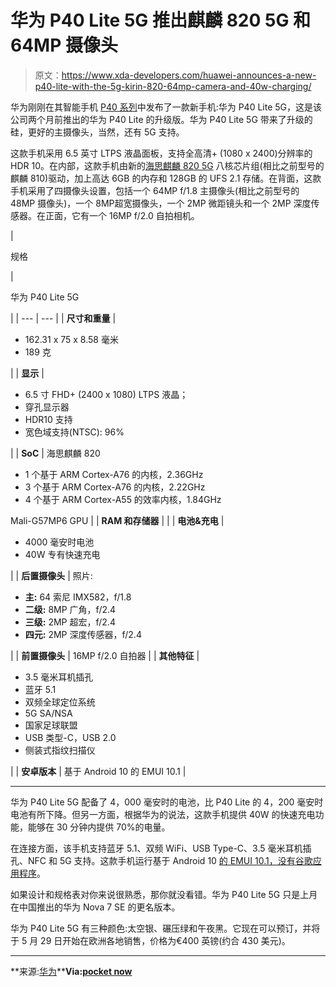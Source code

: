 # 华为 P40 Lite 5G 推出麒麟 820 5G 和 64MP 摄像头

> 原文：<https://www.xda-developers.com/huawei-announces-a-new-p40-lite-with-the-5g-kirin-820-64mp-camera-and-40w-charging/>

华为刚刚在其智能手机 [P40 系列](https://www.xda-developers.com/huawei-p40-pro-specifications-features-pricing-availability/)中发布了一款新手机:华为 P40 Lite 5G，这是该公司两个月前推出的华为 P40 Lite 的升级版。华为 P40 Lite 5G 带来了升级的硅，更好的主摄像头，当然，还有 5G 支持。

这款手机采用 6.5 英寸 LTPS 液晶面板，支持全高清+ (1080 x 2400)分辨率的 HDR 10。在内部，这款手机由新的[海思麒麟 820 5G](https://www.xda-developers.com/huawei-launches-hisilicon-kirin-820-5g-chipset/) 八核芯片组(相比之前型号的麒麟 810)驱动，加上高达 6GB 的内存和 128GB 的 UFS‌ 2.1 存储。在背面，这款手机采用了四摄像头设置，包括一个 64MP‌ f/1.8 主摄像头(相比之前型号的 48MP 摄像头)，一个 8MP‌超宽摄像头，一个 2MP 微距镜头和一个 2MP 深度传感器。在正面，它有一个 16MP f/2.0 自拍相机。

| 

规格

 | 

华为 P40 Lite 5G

 |
| --- | --- |
| **尺寸和重量** | 

*   162.31 x 75 x 8.58 毫米
*   189 克

 |
| **显示** | 

*   6.5 寸 FHD+ (2400 x 1080) LTPS 液晶；
*   穿孔显示器
*   HDR10 支持
*   宽色域支持(NTSC): 96%

 |
| **SoC** | 海思麒麟 820

*   1 个基于 ARM Cortex-A76 的内核，2.36GHz
*   3 个基于 ARM Cortex-A76 的内核，2.22GHz
*   4 个基于 ARM Cortex-A55 的效率内核，1.84GHz

Mali-G57MP6 GPU |
| **RAM 和存储器** |  |
| **电池&充电** | 

*   4000 毫安时电池
*   40W 专有快速充电

 |
| **后置摄像头** | 照片:

*   **主:** 64 索尼 IMX582，f/1.8
*   **二级:** 8MP 广角，f/2.4
*   **三级:** 2MP 超宏，f/2.4
*   **四元:** 2MP 深度传感器，f/2.4

 |
| **前置摄像头** | 16MP f/2.0 自拍器 |
| **其他特征** | 

*   3.5 毫米耳机插孔
*   蓝牙 5.1
*   双频全球定位系统
*   5G SA/NSA
*   国家足球联盟
*   USB 类型-C，USB 2.0
*   侧装式指纹扫描仪

 |
| **安卓版本** | 基于 Android 10 的 EMUI 10.1 |

* * *

华为 P40 Lite 5G 配备了 4，000 毫安时的电池，比 P40 Lite 的 4，200 毫安时电池有所下降。‌但另一方面，根据华为的说法，这款手机提供 40W 的快速充电功能，能够在 30 分钟内提供 70%的电量。

在连接方面，该手机支持蓝牙 5.1、双频 WiFi、USB Type-C、3.5 毫米耳机插孔、NFC 和 5G 支持。这款手机运行基于 Android 10 [的 EMUI 10.1，没有谷歌应用程序](https://www.xda-developers.com/trump-extends-huawei-trade-ban-may-2021/)。

如果设计和规格表对你来说很熟悉，那你就没看错。华为 P40 Lite 5G 只是上月在中国推出的华为 Nova 7 SE 的更名版本。

华为 P40 Lite 5G 有三种颜色:太空银、碾压绿和午夜黑。它现在可以预订，并将于 5 月 29 日开始在欧洲各地销售，价格为€400 英镑(约合 430 美元)。

* * *

**来源:[华为](https://consumer.huawei.com/it/phones/p40-lite-5g/specs/)****Via:[pocket now](https://pocketnow.com/huawei-p40-lite-5g-packing-a-64mp-camera-40w-fast-charging-support-goes-official)**